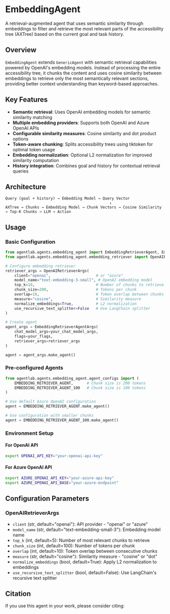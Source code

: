 # EmbeddingAgent

A retrieval-augmented agent that uses semantic similarity through embeddings to filter and retrieve the most relevant parts of the accessibility tree (AXTree) based on the current goal and task history.

## Overview

``EmbeddingAgent`` extends ``GenericAgent`` with semantic retrieval capabilities powered by OpenAI's embedding models. Instead of processing the entire accessibility tree, it chunks the content and uses cosine similarity between embeddings to retrieve only the most semantically relevant sections, providing better context understanding than keyword-based approaches.

## Key Features

- **Semantic retrieval**: Uses OpenAI embedding models for semantic similarity matching
- **Multiple embedding providers**: Supports both OpenAI and Azure OpenAI APIs
- **Configurable similarity measures**: Cosine similarity and dot product options
- **Token-aware chunking**: Splits accessibility trees using tiktoken for optimal token usage
- **Embedding normalization**: Optional L2 normalization for improved similarity computation
- **History integration**: Combines goal and history for contextual retrieval queries

## Architecture

```text
Query (goal + history) → Embedding Model → Query Vector
                                              ↓
AXTree → Chunks → Embedding Model → Chunk Vectors → Cosine Similarity → Top-K Chunks → LLM → Action
```

## Usage

### Basic Configuration

```python
from agentlab.agents.embedding_agent import EmbeddingRetrieverAgent, EmbeddingRetrieverAgentArgs
from agentlab.agents.embedding_agent.embedding_retriever import OpenAIRetrieverArgs

# Configure embedding retriever
retriever_args = OpenAIRetrieverArgs(
    client="openai",                    # or "azure"
    model_name="text-embedding-3-small", # OpenAI embedding model
    top_k=10,                           # Number of chunks to retrieve
    chunk_size=200,                     # Tokens per chunk
    overlap=10,                         # Token overlap between chunks
    measure="cosine",                   # Similarity measure
    normalize_embeddings=True,          # L2 normalization
    use_recursive_text_splitter=False   # Use LangChain splitter
)

# Create agent
agent_args = EmbeddingRetrieverAgentArgs(
    chat_model_args=your_chat_model_args,
    flags=your_flags,
    retriever_args=retriever_args
)

agent = agent_args.make_agent()
```

### Pre-configured Agents

```python
from agentlab.agents.embedding_agent.agent_configs import (
    EMBEDDING_RETRIEVER_AGENT,      # Chunk size is 200 tokens
    EMBEDDING_RETRIEVER_AGENT_100   # Chunk size is 100 tokens
)

# Use default Azure OpenAI configuration
agent = EMBEDDING_RETRIEVER_AGENT.make_agent()

# Use configuration with smaller chunks
agent = EMBEDDING_RETRIEVER_AGENT_100.make_agent()
```

### Environment Setup

#### For OpenAI API

```bash
export OPENAI_API_KEY="your-openai-api-key"
```

#### For Azure OpenAI API

```bash
export AZURE_OPENAI_API_KEY="your-azure-api-key"
export AZURE_OPENAI_API_BASE="your-azure-endpoint"
```

## Configuration Parameters

### OpenAIRetrieverArgs

- `client` (str, default="openai"): API provider - "openai" or "azure"
- `model_name` (str, default="text-embedding-small-3"): Embedding model name
- `top_k` (int, default=5): Number of most relevant chunks to retrieve
- `chunk_size` (int, default=100): Number of tokens per chunk
- `overlap` (int, default=10): Token overlap between consecutive chunks
- `measure` (str, default="cosine"): Similarity measure - "cosine" or "dot"
- `normalize_embeddings` (bool, default=True): Apply L2 normalization to embeddings
- `use_recursive_text_splitter` (bool, default=False): Use LangChain's recursive text splitter


## Citation

If you use this agent in your work, please consider citing:

```bibtex

```